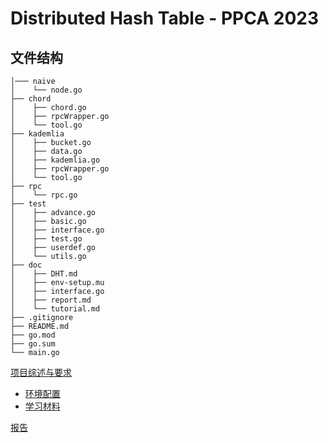 # Distributed Hash Table - PPCA 2023

## 文件结构
```
│─── naive
│    └── node.go  
├── chord
│    ├── chord.go
│    ├── rpcWrapper.go
│    └── tool.go
├── kademlia
│    ├── bucket.go
│    ├── data.go
│    ├── kademlia.go
│    ├── rpcWrapper.go
│    └── tool.go
├── rpc
│    └── rpc.go
├── test
│    ├── advance.go
│    ├── basic.go
│    ├── interface.go
│    ├── test.go
│    ├── userdef.go
│    └── utils.go
├── doc
│    ├── DHT.md
│    ├── env-setup.mu
│    ├── interface.go
│    ├── report.md
│    └── tutorial.md
├── .gitignore
├── README.md
├── go.mod
├── go.sum
└── main.go
```

[项目综述与要求](doc/DHT.md)

* [环境配置](doc/env-setup.md)
* [学习材料](doc/tutorial.md)

[报告](doc/report.md)
